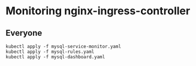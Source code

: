 # Monitoring nginx-ingress-controller

## Everyone

```
kubectl apply -f mysql-service-monitor.yaml
kubectl apply -f mysql-rules.yaml
kubectl apply -f mysql-dashboard.yaml
```
